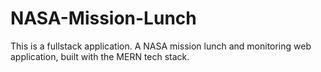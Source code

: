 # NASA-Mission-Lunch
This is a fullstack application. A NASA mission lunch and monitoring web application, built with the MERN tech stack.
